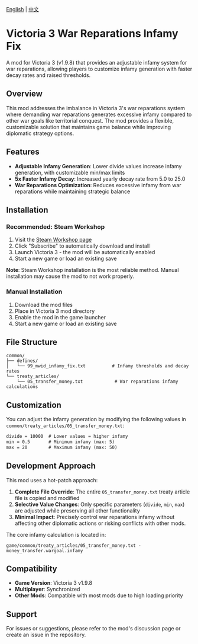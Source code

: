 [English](README.md) | [中文](README.zh.md)

# Victoria 3 War Reparations Infamy Fix

A mod for Victoria 3 (v1.9.8) that provides an adjustable infamy system for war reparations, allowing players to customize infamy generation with faster decay rates and raised thresholds.

## Overview

This mod addresses the imbalance in Victoria 3's war reparations system where demanding war reparations generates excessive infamy compared to other war goals like territorial conquest. The mod provides a flexible, customizable solution that maintains game balance while improving diplomatic strategy options.

## Features

- **Adjustable Infamy Generation**: Lower divide values increase infamy generation, with customizable min/max limits
- **5x Faster Infamy Decay**: Increased yearly decay rate from 5.0 to 25.0
- **War Reparations Optimization**: Reduces excessive infamy from war reparations while maintaining strategic balance

## Installation

### Recommended: Steam Workshop

1. Visit the [Steam Workshop page](https://steamcommunity.com/sharedfiles/filedetails/?id=3567979652)
2. Click "Subscribe" to automatically download and install
3. Launch Victoria 3 - the mod will be automatically enabled
4. Start a new game or load an existing save

**Note**: Steam Workshop installation is the most reliable method. Manual installation may cause the mod to not work properly.

### Manual Installation

1. Download the mod files
2. Place in Victoria 3 mod directory
3. Enable the mod in the game launcher
4. Start a new game or load an existing save

## File Structure

```
common/
├── defines/
│   └── 99_mwid_infamy_fix.txt          # Infamy thresholds and decay rates
└── treaty_articles/
    └── 05_transfer_money.txt            # War reparations infamy calculations
```

## Customization

You can adjust the infamy generation by modifying the following values in `common/treaty_articles/05_transfer_money.txt`:

```txt
divide = 10000  # Lower values = higher infamy
min = 0.5       # Minimum infamy (max: 5)
max = 20        # Maximum infamy (max: 50)
```

## Development Approach

This mod uses a hot-patch approach:

1. **Complete File Override**: The entire `05_transfer_money.txt` treaty article file is copied and modified
2. **Selective Value Changes**: Only specific parameters (`divide`, `min`, `max`) are adjusted while preserving all other functionality
3. **Minimal Impact**: Precisely control war reparations infamy without affecting other diplomatic actions or risking conflicts with other mods.

The core infamy calculation is located in:
```
game/common/treaty_articles/05_transfer_money.txt - money_transfer.wargoal.infamy
```

## Compatibility

- **Game Version**: Victoria 3 v1.9.8
- **Multiplayer**: Synchronized
- **Other Mods**: Compatible with most mods due to high loading priority

## Support

For issues or suggestions, please refer to the mod's discussion page or create an issue in the repository.
